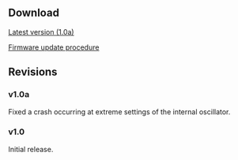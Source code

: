 ## Download

[Latest version (1.0a)](downloads/warps_1.0a.wav)

[Firmware update procedure](../manual#firmware)

## Revisions

### v1.0a

Fixed a crash occurring at extreme settings of the internal oscillator.

### v1.0

Initial release.
